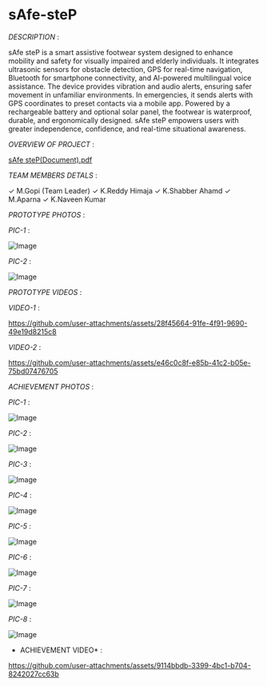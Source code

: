 # sAfe-steP

*DESCRIPTION* :


sAfe steP is a smart assistive footwear system designed to enhance mobility and safety for visually impaired and elderly individuals. It integrates ultrasonic sensors for obstacle detection, GPS for real-time navigation, Bluetooth for smartphone connectivity, and AI-powered multilingual voice assistance. The device provides vibration and audio alerts, ensuring safer movement in unfamiliar environments. In emergencies, it sends alerts with GPS coordinates to preset contacts via a mobile app. Powered by a rechargeable battery and optional solar panel, the footwear is waterproof, durable, and ergonomically designed. sAfe steP empowers users with greater independence, confidence, and real-time situational awareness.


*OVERVIEW OF PROJECT* :

[sAfe steP(Document).pdf](https://github.com/user-attachments/files/20744923/sAfe.steP.Document.pdf)


*TEAM MEMBERS DETALS* :

✓ M.Gopi (Team Leader)
✓ K.Reddy Himaja 
✓ K.Shabber Ahamd
✓ M.Aparna 
✓ K.Naveen Kumar 


*PROTOTYPE PHOTOS* :

*PIC-1* :

![Image](https://github.com/user-attachments/assets/7190d0b9-4936-4789-94a4-1d8664e6169c)

*PIC-2* :

![Image](https://github.com/user-attachments/assets/f9eb8638-fad5-40ea-9e06-4c4e8e7cb322)

*PROTOTYPE VIDEOS* :

*VIDEO-1* :

https://github.com/user-attachments/assets/28f45664-91fe-4f91-9690-49e19d8215c8

*VIDEO-2* :

https://github.com/user-attachments/assets/e46c0c8f-e85b-41c2-b05e-75bd07476705


*ACHIEVEMENT PHOTOS* :

  *PIC-1* :
  
  ![Image](https://github.com/user-attachments/assets/082b9b15-99fb-4769-a3e8-bf27c6864ff3)

  *PIC-2* :
 
![Image](https://github.com/user-attachments/assets/b2206687-41c3-45d3-85c3-b92b25a9598e)
  
  *PIC-3* :
   
   ![Image](https://github.com/user-attachments/assets/fc180b5c-e844-4e50-90a8-132d5530db91)

 *PIC-4* :
 
![Image](https://github.com/user-attachments/assets/bd53518f-7808-4d5f-8bb0-8ab05873cf5f)

*PIC-5* :

![Image](https://github.com/user-attachments/assets/f59066ee-49ea-4517-81fd-fb2f337df671)

*PIC-6* :

![Image](https://github.com/user-attachments/assets/8162ca65-a1e2-4288-a7b2-63702cf4cf66)

*PIC-7* :

![Image](https://github.com/user-attachments/assets/c121a85b-df61-418d-b2ce-d330f3599f83)

*PIC-8* :

![Image](https://github.com/user-attachments/assets/77821c80-6bea-4329-b569-afc9fb942b8b)


* ACHIEVEMENT VIDEO* :

https://github.com/user-attachments/assets/9114bbdb-3399-4bc1-b704-8242027cc63b
   




